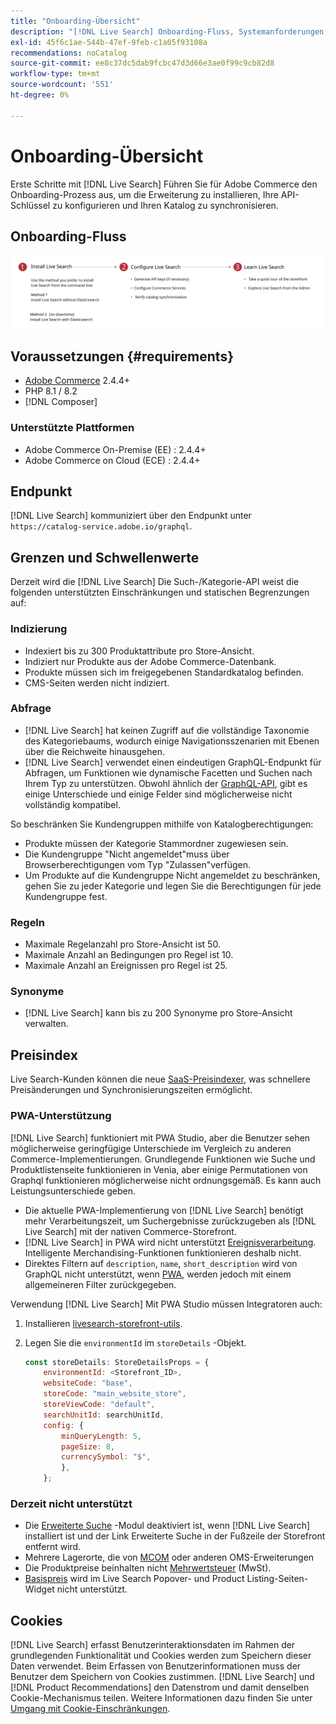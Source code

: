 ```yaml
---
title: "Onboarding-Übersicht"
description: "[!DNL Live Search] Onboarding-Fluss, Systemanforderungen, Grenzen und Einschränkungen"
exl-id: 45f6c1ae-544b-47ef-9feb-c1a05f93108a
recommendations: noCatalog
source-git-commit: ee8c37dc5dab9fcbc47d3d66e3ae0f99c9cb82d8
workflow-type: tm+mt
source-wordcount: '551'
ht-degree: 0%

---
```


# Onboarding-Übersicht

Erste Schritte mit [!DNL Live Search] Führen Sie für Adobe Commerce den Onboarding-Prozess aus, um die Erweiterung zu installieren, Ihre API-Schlüssel zu konfigurieren und Ihren Katalog zu synchronisieren.

## Onboarding-Fluss

![[!DNL Live Search] Onboarding-Diagramm](assets/onboarding-flow.svg)

## Voraussetzungen {#requirements}

* [Adobe Commerce](https://business.adobe.com/products/magento/magento-commerce.html) 2.4.4+
* PHP 8.1 / 8.2
* [!DNL Composer]

### Unterstützte Plattformen

* Adobe Commerce On-Premise (EE) : 2.4.4+
* Adobe Commerce on Cloud (ECE) : 2.4.4+

## Endpunkt

[!DNL Live Search] kommuniziert über den Endpunkt unter `https://catalog-service.adobe.io/graphql`.

## Grenzen und Schwellenwerte

Derzeit wird die [!DNL Live Search] Die Such-/Kategorie-API weist die folgenden unterstützten Einschränkungen und statischen Begrenzungen auf:

### Indizierung

* Indexiert bis zu 300 Produktattribute pro Store-Ansicht.
* Indiziert nur Produkte aus der Adobe Commerce-Datenbank.
* Produkte müssen sich im freigegebenen Standardkatalog befinden.
* CMS-Seiten werden nicht indiziert.

### Abfrage

* [!DNL Live Search] hat keinen Zugriff auf die vollständige Taxonomie des Kategoriebaums, wodurch einige Navigationsszenarien mit Ebenen über die Reichweite hinausgehen.
* [!DNL Live Search] verwendet einen eindeutigen GraphQL-Endpunkt für Abfragen, um Funktionen wie dynamische Facetten und Suchen nach Ihrem Typ zu unterstützen. Obwohl ähnlich der [GraphQL-API](https://developer.adobe.com/commerce/webapi/graphql/), gibt es einige Unterschiede und einige Felder sind möglicherweise nicht vollständig kompatibel.

So beschränken Sie Kundengruppen mithilfe von Katalogberechtigungen:

* Produkte müssen der Kategorie Stammordner zugewiesen sein.
* Die Kundengruppe &quot;Nicht angemeldet&quot;muss über Browserberechtigungen vom Typ &quot;Zulassen&quot;verfügen.
* Um Produkte auf die Kundengruppe Nicht angemeldet zu beschränken, gehen Sie zu jeder Kategorie und legen Sie die Berechtigungen für jede Kundengruppe fest.

### Regeln

* Maximale Regelanzahl pro Store-Ansicht ist 50.
* Maximale Anzahl an Bedingungen pro Regel ist 10.
* Maximale Anzahl an Ereignissen pro Regel ist 25.

### Synonyme

* [!DNL Live Search] kann bis zu 200 Synonyme pro Store-Ansicht verwalten.

## Preisindex

Live Search-Kunden können die neue [SaaS-Preisindexer](../price-index/index.md), was schnellere Preisänderungen und Synchronisierungszeiten ermöglicht.

### PWA-Unterstützung

[!DNL Live Search] funktioniert mit PWA Studio, aber die Benutzer sehen möglicherweise geringfügige Unterschiede im Vergleich zu anderen Commerce-Implementierungen. Grundlegende Funktionen wie Suche und Produktlistenseite funktionieren in Venia, aber einige Permutationen von Graphql funktionieren möglicherweise nicht ordnungsgemäß. Es kann auch Leistungsunterschiede geben.

* Die aktuelle PWA-Implementierung von [!DNL Live Search] benötigt mehr Verarbeitungszeit, um Suchergebnisse zurückzugeben als [!DNL Live Search] mit der nativen Commerce-Storefront.
* [!DNL Live Search] in PWA wird nicht unterstützt [Ereignisverarbeitung](https://developer.adobe.com/commerce/services/shared-services/storefront-events/sdk/). Intelligente Merchandising-Funktionen funktionieren deshalb nicht.
* Direktes Filtern auf `description`, `name`, `short_description` wird von GraphQL nicht unterstützt, wenn [PWA](https://developer.adobe.com/commerce/pwa-studio/), werden jedoch mit einem allgemeineren Filter zurückgegeben.

Verwendung [!DNL Live Search] Mit PWA Studio müssen Integratoren auch:

1. Installieren [livesearch-storefront-utils](https://www.npmjs.com/package/@magento/ds-livesearch-storefront-utils).
1. Legen Sie die `environmentId` im `storeDetails` -Objekt.

   ```javascript
   const storeDetails: StoreDetailsProps = {
       environmentId: <Storefront_ID>,
       websiteCode: "base",
       storeCode: "main_website_store",
       storeViewCode: "default",
       searchUnitId: searchUnitId,
       config: {
           minQueryLength: 5,
           pageSize: 8,
           currencySymbol: "$",
           },
       };
   ```

### Derzeit nicht unterstützt

* Die [Erweiterte Suche](https://experienceleague.adobe.com/docs/commerce-admin/catalog/catalog/search/search.html#advanced-search) -Modul deaktiviert ist, wenn [!DNL Live Search] installiert ist und der Link Erweiterte Suche in der Fußzeile der Storefront entfernt wird.
* Mehrere Lagerorte, die von [MCOM](https://experienceleague.adobe.com/docs/commerce-admin/systems/integrations/mcom.html) oder anderen OMS-Erweiterungen
* Die Produktpreise beinhalten nicht [Mehrwertsteuer](https://experienceleague.adobe.com/docs/commerce-admin/stores-sales/site-store/taxes/vat.html) (MwSt).
* [Basispreis](https://experienceleague.adobe.com/docs/commerce-admin/catalog/products/pricing/product-price-tier.html) wird im Live Search Popover- und Product Listing-Seiten-Widget nicht unterstützt.

## Cookies

[!DNL Live Search] erfasst Benutzerinteraktionsdaten im Rahmen der grundlegenden Funktionalität und Cookies werden zum Speichern dieser Daten verwendet. Beim Erfassen von Benutzerinformationen muss der Benutzer dem Speichern von Cookies zustimmen. [!DNL Live Search] und [!DNL Product Recommendations] den Datenstrom und damit denselben Cookie-Mechanismus teilen. Weitere Informationen dazu finden Sie unter [Umgang mit Cookie-Einschränkungen](https://experienceleague.adobe.com/docs/commerce-merchant-services/product-recommendations/developer/setting-cookie.html).

